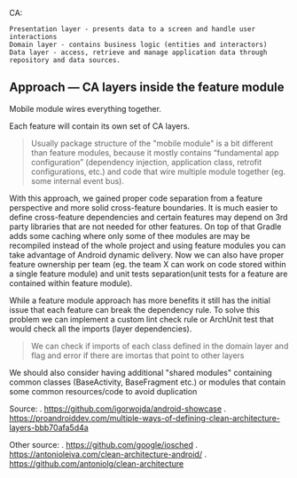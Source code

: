 CA:

    Presentation layer - presents data to a screen and handle user interactions
    Domain layer - contains business logic (entities and interactors)
    Data layer - access, retrieve and manage application data through repository and data sources.


Approach — CA layers inside the feature module
---------------------------------------------

Mobile module wires everything together.

Each feature will contain its own set of CA layers.

> Usually package structure of the "mobile module" is a bit different than feature modules, because it mostly contains
> “fundamental app configuration” (dependency injection, application class, retrofit configurations, etc.) and
> code that wire multiple module together (eg. some internal event bus).

With this approach, we gained proper code separation from a feature perspective and more solid cross-feature boundaries.
It is much easier to define cross-feature dependencies and certain features may depend on 3rd party libraries
that are not needed for other features. On top of that Gradle adds some caching where only some of thee modules are may be
recompiled instead of the whole project and using feature modules you can take advantage of Android dynamic delivery.
Now we can also have proper feature ownership per team (eg. the team X can work on code stored within a single feature module)
and unit tests separation(unit tests for a feature are contained within feature module).

While a feature module approach has more benefits it still has the initial issue that each feature can break the dependency rule.
To solve this problem we can implement a custom lint check rule or ArchUnit test that would check all the imports (layer dependencies).

> We can check if imports of each class defined in the domain layer and flag and error if there are imortas that point to other layers

We should also consider having additional "shared modules" containing common classes (BaseActivity, BaseFragment etc.)
or modules that contain some common resources/code to avoid duplication


Source:
 . https://github.com/igorwojda/android-showcase
 . https://proandroiddev.com/multiple-ways-of-defining-clean-architecture-layers-bbb70afa5d4a

Other source:
 . https://github.com/google/iosched
 . https://antonioleiva.com/clean-architecture-android/
 . https://github.com/antoniolg/clean-architecture